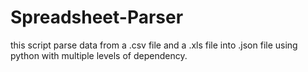 # Spreadsheet-Parser

this script parse data from a .csv file and a .xls file into .json file using python with multiple levels of dependency.
